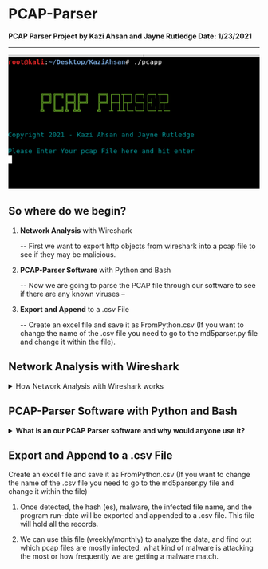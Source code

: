 # PCAP-Parser
<p><b>PCAP Parser Project by Kazi Ahsan and Jayne Rutledge                  Date: 1/23/2021</b></p>

***

![PCAP Parser](images/pcap1.png)

## So where do we begin?

1. **Network Analysis** with Wireshark

   -- First we want to export http objects from wireshark into a pcap file to see if they may be malicious. 

2. **PCAP-Parser Software** with Python and Bash 

   -- Now we are going to parse the PCAP file through our software to see if there are any known viruses – 

3. **Export and Append** to a .csv File

   -- Create an excel file and save it as FromPython.csv (If you want to change the name of the .csv file you need to go to the md5parser.py file and change it within the file).

## **Network Analysis** with Wireshark
<details>
  <summary>How Network Analysis with Wireshark works</summary>

  -We are using a pcap file from malware-analysis-traffic.net to generate network traffic for this scenario. 
 
![wireshark -r subnet](images/wireshark1.PNG)

 -The first thing we will do is go up to Statistics, to Protocol Hierarchy to see what protocols are being used in this pcap. We are interested in TCP application traffic.
 - We can see that there is a lot of HTTP which is related to web traffic.


![wireshark -r output](images/wireshark2.png)
 
 -We will select a filter to return only on layer 7, HTTP protocol. 
 
![wireshark -r output](images/wireshark3.png)

 -For this demonstration, we are interested in retrieving GET and POST requests for now. So we type in http.request. 

![wireshark -r output](images/wireshark4.png)
 
 -To get the actual file we need to go to File, Export Objects, and HTTP.
 
![wireshark -r output](images/wireshark5.png)

 -We can now see all the file objects that were downloaded in this packet capture. We then sort by Content Type. In this save we see gifs, and text and applications. 
 -In this example, there are three different types of Applications which appear suspicious we will look at: java, Microsoft executable download and shockwave-flash. 
 -I’m going to save this PCAP file in the same folder with my other two md5parser and pcap parser file. 

![wireshark -r output](images/wireshark6.png)

*we use wireshark tools to do that.*
</details>



## **PCAP-Parser Software** with Python and Bash 
 
<p><details> 
<summary><b>What is an our PCAP Parser software and why would anyone use it?</b>
</summary>

The location of the scripts can be found at: (https://github.com/KaziSAhsan/PCAP-Parser/blob/main/pcapp) 
(https://github.com/KaziSAhsan/PCAP-Parser/blob/main/md5parser.py)
1. Make sure you place them in the same directory. When you execute pcapp then this will call the md5parser.py and execute it. Before that you need to change your executable    permission to run this script. This will take less than 30 seconds to run this script. 
 


![PCAP Parser](images/pcap1.png)


2. Right now our program is going to check the hashes for any known virus. By verifying the hashed signature to be malware we will then know the appropriate corrective actions to take. When we are parsing pcap data into our software, our software captures the packet data, sends it to a file that is the same as the pcap name. 

![PCAP Parser](images/pcap2.png)


3. Then it converts data into hashes and compares them with some known malicious malware hashes that already exist in our software. When malicious software is run through our hashing program it produces a unique hash that identifies that malware (a sort of fingerprint).

![PCAP Parser](images/pcap3.png)
![FromPython.csv](images/image (1).png)
</details>


## Export and Append to a .csv File

Create an excel file and save it as FromPython.csv (If you want to change the name of the .csv file you need to go to the md5parser.py file and change it within the file) 
1. Once detected, the hash (es), malware, the infected file name, and the program run-date will be exported and appended to a .csv file. This file will hold all the records.

2. We can use this file (weekly/monthly) to analyze the data, and find out which pcap files are mostly infected, what kind of malware is attacking the most or how frequently we are getting a malware match.





